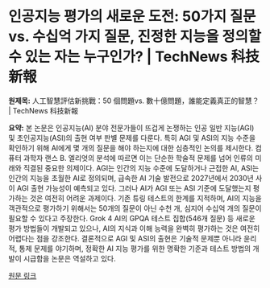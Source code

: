 # 인공지능 평가의 새로운 도전: 50가지 질문 vs. 수십억 가지 질문, 진정한 지능을 정의할 수 있는 자는 누구인가? | TechNews 科技新報

**원제목:** 人工智慧評估新挑戰：50 個問題vs. 數十億問題，誰能定義真正的智慧？ | TechNews 科技新報

**요약:** 본 논문은 인공지능(AI) 분야 전문가들이 뜨겁게 논쟁하는 인공 일반 지능(AGI) 및 초인공지능(ASI)의 출현 여부 판별 문제를 다룬다.  특히 AGI 및 ASI의 지능 수준을 확인하기 위해 AI에게 몇 개의 질문을 해야 하는지에 대한 심층적인 논의를 제시한다. 컴퓨터 과학자 랜스 B. 엘리엇의 분석에 따르면 이는 단순한 학술적 문제를 넘어 인류의 미래와 직결된 중요한 의제이다.  AGI는 인간의 지능 수준에 도달하거나 근접한 AI, ASI는 인간의 지능을 초월한 AI로 정의되며,  급속한 AI 기술 발전으로 2027년에서 2030년 사이 AGI 출현 가능성이 예측되고 있다.  그러나 AI가 AGI 또는 ASI 기준에 도달했는지 평가하는 것은 여전히 어려운 과제이다. 기존 튜링 테스트의 한계를 지적하며, AI의 지능을 객관적으로 평가하기 위해서는 50개의 질문이 아닌 수천 개, 심지어 수십억 개의 질문이 필요할 수 있다고 주장한다.  Grok 4 AI의 GPQA 테스트 집합(546개 질문) 등 새로운 평가 방법들이 개발되고 있으나,  AI의 지식과 이해 능력을 완벽히 평가하는 것은 여전히 어렵다는 점을 강조한다.  결론적으로 AGI 및 ASI의 출현은 기술적 문제뿐 아니라 윤리적, 통제 문제를 야기하며,  정확한 AI 지능 평가를 위한 명확한 기준과 테스트 방법의 개발이 시급함을 논문은 역설하고 있다.

[원문 링크](https://technews.tw/2025/07/21/the-number-of-questions-that-agi-and-ai-superintelligence-need-to-answer-for-proof-of-intelligence/)
